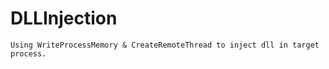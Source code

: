 # DLLInjection
```Using WriteProcessMemory & CreateRemoteThread to inject dll in target process.```
